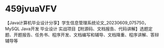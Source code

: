 # 459jvuaVFV
【Java计算机毕业设计分享】学生信息管理系统论文_20230609_075750，MySQL Java开发 毕业设计 实战项目【附源码、文档报告、代码讲解】选题定题、开题报告、任务书、程序开发、文档编写和辅导、文档降重、程序讲解、答辩辅导等
